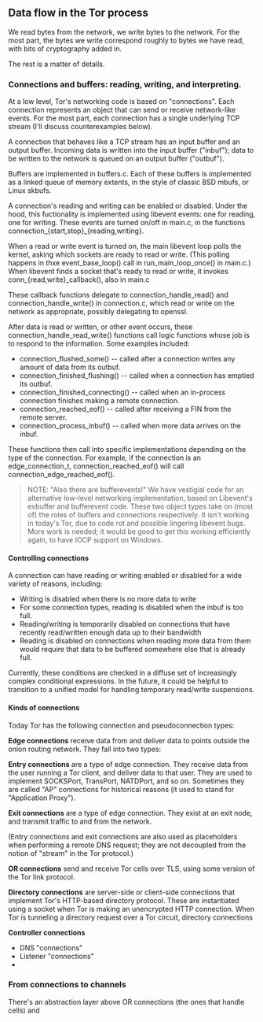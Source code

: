 
## Data flow in the Tor process ##

We read bytes from the network, we write bytes to the network.  For the
most part, the bytes we write correspond roughly to bytes we have read,
with bits of cryptography added in.

The rest is a matter of details.

### Connections and buffers: reading, writing, and interpreting. ###

At a low level, Tor's networking code is based on "connections".  Each
connection represents an object that can send or receive network-like
events.  For the most part, each connection has a single underlying TCP
stream (I'll discuss counterexamples below).

A connection that behaves like a TCP stream has an input buffer and an
output buffer.  Incoming data is
written into the input buffer ("inbuf"); data to be written to the
network is queued on an output buffer ("outbuf").

Buffers are implemented in buffers.c.  Each of these buffers is
implemented as a linked queue of memory extents, in the style of classic
BSD mbufs, or Linux skbufs.

A connection's reading and writing can be enabled or disabled.  Under
the hood, this fuctionality is implemented using libevent events: one
for reading, one for writing.  These events are turned on/off in
main.c, in the functions connection_{start,stop}_{reading,writing}.

When a read or write event is turned on, the main libevent loop polls
the kernel, asking which sockets are ready to read or write.  (This
polling happens in thxe event_base_loop() call in run_main_loop_once()
in main.c.)  When libevent finds a socket that's ready to read or write,
it invokes conn_{read,write}_callback(), also in main.c

These callback functions delegate to connection_handle_read() and
connection_handle_write() in connection.c, which read or write on the
network as appropriate, possibly delegating to openssl.

After data is read or written, or other event occurs, these
connection_handle_read_write() functions call logic functions whose job is
to respond to the information.  Some examples included:

   * connection_flushed_some() -- called after a connection writes any
     amount of data from its outbuf.
   * connection_finished_flushing() -- called when a connection has
     emptied its outbuf.
   * connection_finished_connecting() -- called when an in-process connection
     finishes making a remote connection.
   * connection_reached_eof() -- called after receiving a FIN from the
     remote server.
   * connection_process_inbuf() -- called when more data arrives on
     the inbuf.

These functions then call into specific implementations depending on
the type of the connection.  For example, if the connection is an
edge_connection_t, connection_reached_eof() will call
connection_edge_reached_eof().

> NOTE: "Also there are bufferevents!"  We have vestigial
> code for an alternative low-level networking
> implementation, based on Libevent's evbuffer and bufferevent
> code.  These two object types take on (most of) the roles of
> buffers and connections respectively. It isn't working in today's
> Tor, due to code rot and possible lingering libevent bugs.  More
> work is needed; it would be good to get this working efficiently
> again, to have IOCP support on Windows.


#### Controlling connections ####

A connection can have reading or writing enabled or disabled for a
wide variety of reasons, including:

   * Writing is disabled when there is no more data to write
   * For some connection types, reading is disabled when the inbuf is
     too full.
   * Reading/writing is temporarily disabled on connections that have
     recently read/written enough data up to their bandwidth 
   * Reading is disabled on connections when reading more data from them
     would require that data to be buffered somewhere else that is
     already full.

Currently, these conditions are checked in a diffuse set of
increasingly complex conditional expressions.  In the future, it could
be helpful to transition to a unified model for handling temporary
read/write suspensions.

#### Kinds of connections ####

Today Tor has the following connection and pseudoconnection types:

**Edge connections** receive data from and deliver data to points
outside the onion routing network.  They fall into two types:

**Entry connections** are a type of edge connection. They receive data
from the user running a Tor client, and deliver data to that user.
They are used to implement SOCKSPort, TransPort, NATDPort, and so on.
Sometimes they are called "AP" connections for historical reasons (it
used to stand for "Application Proxy").

**Exit connections** are a type of edge connection. They exist at an
exit node, and transmit traffic to and from the network.

(Entry connections and exit connections are also used as placeholders
when performing a remote DNS request; they are not decoupled from the
notion of "stream" in the Tor protocol.)

**OR connections** send and receive Tor cells over
TLS, using some version of the Tor link protocol.

**Directory connections** are server-side or client-side connections
that implement Tor's HTTP-based directory protocol.  These are
instantiated using a socket when Tor is making an unencrypted HTTP
connection.  When Tor is tunneling a directory request over a Tor
circuit, directory connections

**Controller connections** 



   * DNS "connections"
   * Listener "connections"
   * 


### From connections to channels ###

There's an abstraction layer above OR connections (the ones that
handle cells) and 